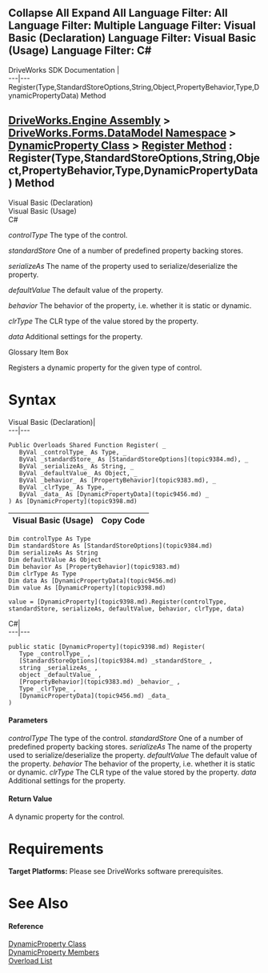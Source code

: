 Collapse All Expand All Language Filter: All  Language Filter: Multiple  Language Filter: Visual Basic (Declaration) Language Filter: Visual Basic (Usage) Language Filter: C#  
---  
DriveWorks SDK Documentation  |   
---|---  
Register(Type,StandardStoreOptions,String,Object,PropertyBehavior,Type,DynamicPropertyData) Method   
  
[DriveWorks.Engine Assembly](topic2156.md) > [DriveWorks.Forms.DataModel Namespace](topic9371.md) > [DynamicProperty Class](topic9398.md) > [Register Method](topic9428.md) : Register(Type,StandardStoreOptions,String,Object,PropertyBehavior,Type,DynamicPropertyData) Method  
---  
  
Visual Basic (Declaration)    
Visual Basic (Usage)    
C# 

_controlType_
    The type of the control.

_standardStore_
    One of a number of predefined property backing stores.

_serializeAs_
    The name of the property used to serialize/deserialize the property.

_defaultValue_
    The default value of the property.

_behavior_
    The behavior of the property, i.e. whether it is static or dynamic.

_clrType_
    The CLR type of the value stored by the property.

_data_
    Additional settings for the property.

Glossary Item Box

Registers a dynamic property for the given type of control. 

# Syntax

Visual Basic (Declaration)|   
---|---  
      
    
    Public Overloads Shared Function Register( _
       ByVal _controlType_ As Type, _
       ByVal _standardStore_ As [StandardStoreOptions](topic9384.md), _
       ByVal _serializeAs_ As String, _
       ByVal _defaultValue_ As Object, _
       ByVal _behavior_ As [PropertyBehavior](topic9383.md), _
       ByVal _clrType_ As Type, _
       ByVal _data_ As [DynamicPropertyData](topic9456.md) _
    ) As [DynamicProperty](topic9398.md)  
  
Visual Basic (Usage)| Copy Code  
---|---  
      
    
    Dim controlType As Type
    Dim standardStore As [StandardStoreOptions](topic9384.md)
    Dim serializeAs As String
    Dim defaultValue As Object
    Dim behavior As [PropertyBehavior](topic9383.md)
    Dim clrType As Type
    Dim data As [DynamicPropertyData](topic9456.md)
    Dim value As [DynamicProperty](topic9398.md)
     
    value = [DynamicProperty](topic9398.md).Register(controlType, standardStore, serializeAs, defaultValue, behavior, clrType, data)  
  
C#|   
---|---  
      
    
    public static [DynamicProperty](topic9398.md) Register( 
       Type _controlType_ ,
       [StandardStoreOptions](topic9384.md) _standardStore_ ,
       string _serializeAs_ ,
       object _defaultValue_ ,
       [PropertyBehavior](topic9383.md) _behavior_ ,
       Type _clrType_ ,
       [DynamicPropertyData](topic9456.md) _data_
    )  
  
#### Parameters

 _controlType_
    The type of the control.
_standardStore_
    One of a number of predefined property backing stores.
_serializeAs_
    The name of the property used to serialize/deserialize the property.
_defaultValue_
    The default value of the property.
_behavior_
    The behavior of the property, i.e. whether it is static or dynamic.
_clrType_
    The CLR type of the value stored by the property.
_data_
    Additional settings for the property.

#### Return Value

A dynamic property for the control.

# Requirements

**Target Platforms:** Please see DriveWorks software prerequisites.

# See Also

#### Reference

[DynamicProperty Class](topic9398.md)   
[DynamicProperty Members](topic9399.md)   
[Overload List](topic9428.md)



